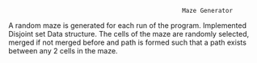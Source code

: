 													Maze Generator


A random maze is generated for each run of the program. Implemented Disjoint set Data structure. The cells of the maze are randomly selected, merged if not merged before and path is formed such that a path exists between any 2 cells in the maze. 